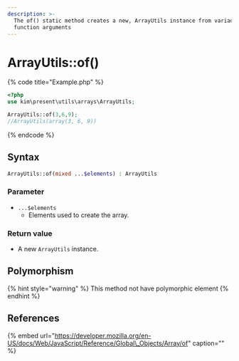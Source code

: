 ```yaml
---
description: >-
  The of() static method creates a new, ArrayUtils instance from variadic
  function arguments
---
```


# ArrayUtils::of\(\)

{% code title="Example.php" %}
```php
<?php
use kim\present\utils\arrays\ArrayUtils;

ArrayUtils::of(3,6,9);
//ArrayUtils(array(3, 6, 9))
```
{% endcode %}

## Syntax

```php
ArrayUtils::of(mixed ...$elements) : ArrayUtils
```

### Parameter

* `...$elements` 
  * Elements used to create the array.

### Return value

* A new `ArrayUtils` instance.

## Polymorphism

{% hint style="warning" %}
This method not have polymorphic element
{% endhint %}

## References

{% embed url="https://developer.mozilla.org/en-US/docs/Web/JavaScript/Reference/Global\_Objects/Array/of" caption="" %}

